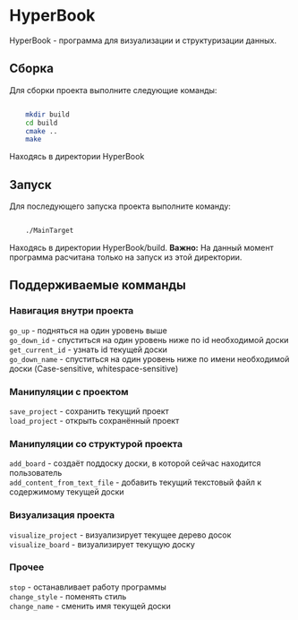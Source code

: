 # HyperBook

HyperBook - программа для визуализации и структуризации данных.

## Сборка 

Для сборки проекта выполните следующие команды:

```bash

    mkdir build
    cd build 
    cmake ..
    make

```
Находясь в директории HyperBook

## Запуск 

Для последующего запуска проекта выполните команду:

```bash 

    ./MainTarget

```

Находясь в директории HyperBook/build. 
**Важно:** На данный момент программа расчитана только на запуск из этой директории.

## Поддерживаемые комманды

### Навигация внутри проекта
`go_up` - подняться на один уровень выше  
`go_down_id` - спуститься на один уровень ниже по id необходимой доски  
`get_current_id` - узнать id текущей доски  
`go_down_name` - спуститься на один уровень ниже по имени необходимой доски (Case-sensitive, whitespace-sensitive)

### Манипуляции с проектом
`save_project` - сохранить текущий проект  
`load_project` - открыть сохранённый проект  

### Манипуляции со структурой проекта
`add_board` - создаёт поддоску доски, в которой сейчас находится пользователь  
`add_content_from_text_file` - добавить текущий текстовый файл к содержимому текущей доски  

### Визуализация проекта
`visualize_project` - визуализирует текущее дерево досок  
`visualize_board` - визуализирует текущую доску  

### Прочее 
`stop` - останавливает работу программы  
`change_style` - поменять стиль  
`change_name` - сменить имя текущей доски
